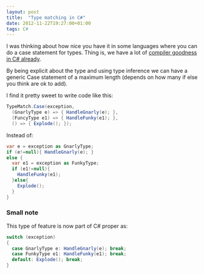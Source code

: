 ```yaml
---
layout: post
title:  "Type matching in C#"
date: 2012-11-22T19:27:00+01:00
tags: C#
---
```


I was thinking about how nice you have it in some languages where you can do a case statement for types. Thing is, we have a lot of [compiler goodness in C# already](https://gist.github.com/4132433).

By being explicit about the type and using type inference we can have a generic Case statement of a maximum length (depends on how many if else you think are ok to add).

I find it pretty sweet to write code like this:

```C#
TypeMatch.Case(exception,
  (GnarlyType e) => { HandleGnarly(e); },
  (FuncyType e1) => { HandleFunky(e1); },
  () => { Explode(); });
```

Instead of:

```C#
var e = exception as GnarlyType;
if (e!=null){ HandleGnarly(e); }
else {
  var e1 = exception as FunkyType;
  if (e1!=null){
    HandleFunky(e1);
  }else{
    Explode();
  }
}
```

### Small note

This type of feature is now part of C# proper as:

```C#
switch (exception)
{
  case GnarlyType e: HandleGnarly(e); break;
  case FunkyType e1: HandleFunky(e1); break;
  default: Explode(); break;
}
```

